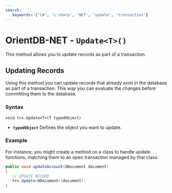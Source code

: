 ```yaml
---
search:
   keywords: ['C#', 'c sharp', 'NET', 'update', 'transaction']
---
```


# OrientDB-NET - `Update<T>()`

This method allows you to update records as part of a transaction.

## Updating Records

Using this method you can update records that already exist in the database as part of a transaction.  This way you can evaluate the changes before committing them to the database.

### Syntax

```
void trx.Update<T>(T typedObject)
```

- **`typedObject`** Defines the object you want to update.

### Example

For instance, you might create a method on a class to handle update functions, matching them to an open transaction managed by that class.

```csharp
public void updateAccount(ODocument document)
{
   // UPDATE RECORD
   trx.Update<ODocument>(document);
}
``` 
